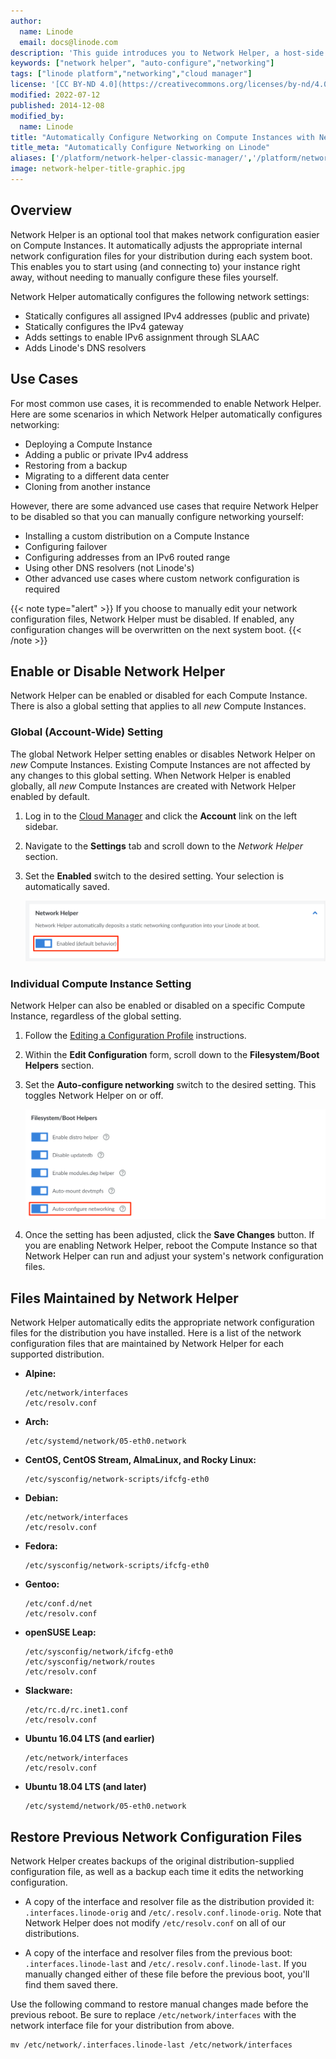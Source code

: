 ```yaml
---
author:
  name: Linode
  email: docs@linode.com
description: 'This guide introduces you to Network Helper, a host-side service which automatically sets a static IPv4 address and gateway when your Linode is being provisioned.'
keywords: ["network helper", "auto-configure","networking"]
tags: ["linode platform","networking","cloud manager"]
license: '[CC BY-ND 4.0](https://creativecommons.org/licenses/by-nd/4.0)'
modified: 2022-07-12
published: 2014-12-08
modified_by:
  name: Linode
title: "Automatically Configure Networking on Compute Instances with Network Helper"
title_meta: "Automatically Configure Networking on Linode"
aliases: ['/platform/network-helper-classic-manager/','/platform/network-helper/','/platform/network-helper-new-manager/','/guides/network-helper/']
image: network-helper-title-graphic.jpg
---
```


## Overview

Network Helper is an optional tool that makes network configuration easier on Compute Instances. It automatically adjusts the appropriate internal network configuration files for your distribution during each system boot. This enables you to start using (and connecting to) your instance right away, without needing to manually configure these files yourself.

Network Helper automatically configures the following network settings:

- Statically configures all assigned IPv4 addresses (public and private)
- Statically configures the IPv4 gateway
- Adds settings to enable IPv6 assignment through SLAAC
- Adds Linode's DNS resolvers

## Use Cases

For most common use cases, it is recommended to enable Network Helper. Here are some scenarios in which Network Helper automatically configures networking:

- Deploying a Compute Instance
- Adding a public or private IPv4 address
- Restoring from a backup
- Migrating to a different data center
- Cloning from another instance

However, there are some advanced use cases that require Network Helper to be disabled so that you can manually configure networking yourself:

- Installing a custom distribution on a Compute Instance
- Configuring failover
- Configuring addresses from an IPv6 routed range
- Using other DNS resolvers (not Linode's)
- Other advanced use cases where custom network configuration is required

{{< note type="alert" >}}
If you choose to manually edit your network configuration files, Network Helper must be disabled. If enabled, any configuration changes will be overwritten on the next system boot.
{{< /note >}}

## Enable or Disable Network Helper

Network Helper can be enabled or disabled for each Compute Instance. There is also a global setting that applies to all *new* Compute Instances.

### Global (Account-Wide) Setting

The global Network Helper setting enables or disables Network Helper on *new* Compute Instances. Existing Compute Instances are not affected by any changes to this global setting. When Network Helper is enabled globally, all *new* Compute Instances are created with Network Helper enabled by default.

1. Log in to the [Cloud Manager](https://cloud.linode.com) and click the **Account** link on the left sidebar.

1. Navigate to the **Settings** tab and scroll down to the *Network Helper* section.

1. Set the **Enabled** switch to the desired setting. Your selection is automatically saved.

    ![Screenshot of the global Network Helper setting](network-helper-global-setting.png)

### Individual Compute Instance Setting

Network Helper can also be enabled or disabled on a specific Compute Instance, regardless of the global setting.

1. Follow the [Editing a Configuration Profile](/docs/guides/linode-configuration-profiles/#editing-a-configuration-profile) instructions.

1. Within the **Edit Configuration** form, scroll down to the **Filesystem/Boot Helpers** section.

1. Set the **Auto-configure networking** switch to the desired setting. This toggles Network Helper on or off.

    ![Screenshot of the Auto-configure networking setting](network-helper-setting.png)

1. Once the setting has been adjusted, click the **Save Changes** button. If you are enabling Network Helper, reboot the Compute Instance so that Network Helper can run and adjust your system's network configuration files.

## Files Maintained by Network Helper

Network Helper automatically edits the appropriate network configuration files for the distribution you have installed. Here is a list of the network configuration files that are maintained by Network Helper for each supported distribution.

-   **Alpine:**

        /etc/network/interfaces
        /etc/resolv.conf

-   **Arch:**

        /etc/systemd/network/05-eth0.network

-   **CentOS, CentOS Stream, AlmaLinux, and Rocky Linux:**

        /etc/sysconfig/network-scripts/ifcfg-eth0

-   **Debian:**

        /etc/network/interfaces
        /etc/resolv.conf

-   **Fedora:**

        /etc/sysconfig/network-scripts/ifcfg-eth0

-   **Gentoo:**

        /etc/conf.d/net
        /etc/resolv.conf

-   **openSUSE Leap:**

        /etc/sysconfig/network/ifcfg-eth0
        /etc/sysconfig/network/routes
        /etc/resolv.conf

-   **Slackware:**

        /etc/rc.d/rc.inet1.conf
        /etc/resolv.conf

-   **Ubuntu 16.04 LTS (and earlier)**

        /etc/network/interfaces
        /etc/resolv.conf

-   **Ubuntu 18.04 LTS (and later)**

        /etc/systemd/network/05-eth0.network

## Restore Previous Network Configuration Files

Network Helper creates backups of the original distribution-supplied configuration file, as well as a backup each time it edits the networking configuration.

- A copy of the interface and resolver file as the distribution provided it: `.interfaces.linode-orig` and `/etc/.resolv.conf.linode-orig`. Note that Network Helper does not modify `/etc/resolv.conf` on all of our distributions.

- A copy of the interface and resolver files from the previous boot: `.interfaces.linode-last` and `/etc/.resolv.conf.linode-last`. If you manually changed either of these file before the previous boot, you'll find them saved there.

Use the following command to restore manual changes made before the previous reboot. Be sure to replace `/etc/network/interfaces` with the network interface file for your distribution from above.

```command
mv /etc/network/.interfaces.linode-last /etc/network/interfaces
```
